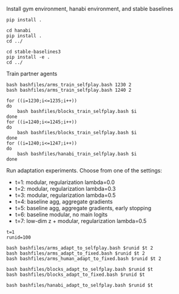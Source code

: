 Install gym environment, hanabi environment, and stable baselines
```
pip install .

cd hanabi
pip install .
cd ../

cd stable-baselines3
pip install -e .
cd ../
```

Train partner agents
```
bash bashfiles/arms_train_selfplay.bash 1230 2
bash bashfiles/arms_train_selfplay.bash 1240 2

for ((i=1230;i<=1235;i++))
do
    bash bashfiles/blocks_train_selfplay.bash $i
done
for ((i=1240;i<=1245;i++))
do
    bash bashfiles/blocks_train_selfplay.bash $i
done
for ((i=1240;i<=1247;i++))
do
    bash bashfiles/hanabi_train_selfplay.bash $i
done
```

Run adaptation experiments.
Choose from one of the settings:
- t=1: modular, regularization lambda=0.0
- t=2: modular, regularization lambda=0.3
- t=3: modular, regularization lambda=0.5
- t=4: baseline agg, aggregate gradients
- t=5: baseline agg, aggregate gradients, early stopping
- t=6: baseline modular, no main logits
- t=7: low-dim z + modular, regularization lambda=0.5

```
t=1
runid=100

bash bashfiles/arms_adapt_to_selfplay.bash $runid $t 2
bash bashfiles/arms_adapt_to_fixed.bash $runid $t 2
bash bashfiles/arms_human_adapt_to_fixed.bash $runid $t 2

bash bashfiles/blocks_adapt_to_selfplay.bash $runid $t
bash bashfiles/blocks_adapt_to_fixed.bash $runid $t

bash bashfiles/hanabi_adapt_to_selfplay.bash $runid $t

```
